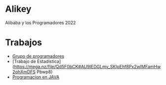 
# Alikey

Alibaba y los Programadores 2022

# Trabajos

 - [Grupo de programadores](https://github.com/Alibaba-y-los-programadores)
 - [Trabajo de Estadistica](https://mega.nz/file/Qd5F0bCK#AU9IEDGLmv_SKlpEhf8Px2wIMFamHw2qhXmDFS Pbwp8)
 - [Programacion en JAVA](https://github.com/Alibaba-y-los-programadores/Trabajo-Integrador-Final-2022)
